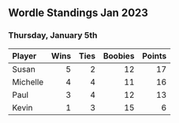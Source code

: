 ## Wordle Standings Jan 2023
### Thursday, January 5th
| Player   |   Wins |   Ties |   Boobies |   Points |
|:---------|-------:|-------:|----------:|---------:|
| Susan    |      5 |      2 |        12 |       17 |
| Michelle |      4 |      4 |        11 |       16 |
| Paul     |      3 |      4 |        12 |       13 |
| Kevin    |      1 |      3 |        15 |        6 |